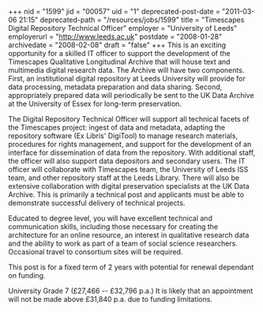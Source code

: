+++
nid = "1599"
jid = "00057"
uid = "1"
deprecated-post-date = "2011-03-06 21:15"
deprecated-path = "/resources/jobs/1599"
title = "Timescapes Digital Repository Technical Officer"
employer = "University of Leeds"
employerurl = "http://www.leeds.ac.uk"
postdate = "2008-01-28"
archivedate = "2008-02-08"
draft = "false"
+++
This is an exciting opportunity for a skilled IT officer to support the
development of the Timescapes Qualitative Longitudinal Archive that will
house text and multimedia digital research data. The Archive will have
two components. First, an institutional digital repository at Leeds
University will provide for data processing, metadata preparation and
data sharing. Second, appropriately prepared data will periodically be
sent to the UK Data Archive at the University of Essex for long-term
preservation.

The Digital Repository Technical Officer will support all technical
facets of the Timescapes project: ingest of data and metadata, adapting
the repository software (Ex Libris' DigiTool) to manage research
materials, procedures for rights management, and support for the
development of an interface for dissemination of data from the
repository. With additional staff, the officer will also support data
depositors and secondary users. The IT officer will collaborate with
Timescapes team, the University of Leeds ISS team, and other repository
staff at the Leeds Library. There will also be extensive collaboration
with digital preservation specialists at the UK Data Archive. This is
primarily a technical post and applicants must be able to demonstrate
successful delivery of technical projects.
  
Educated to degree level, you will have excellent technical and
communication skills, including those necessary for creating the
architecture for an online resource, an interest in qualitative research
data and the ability to work as part of a team of social science
researchers. Occasional travel to consortium sites will be required.

This post is for a fixed term of 2 years with potential for renewal
dependant on funding.

University Grade 7 (£27,466 -- £32,796 p.a.) It is likely that an
appointment will not be made above £31,840 p.a. due to funding
limitations.
